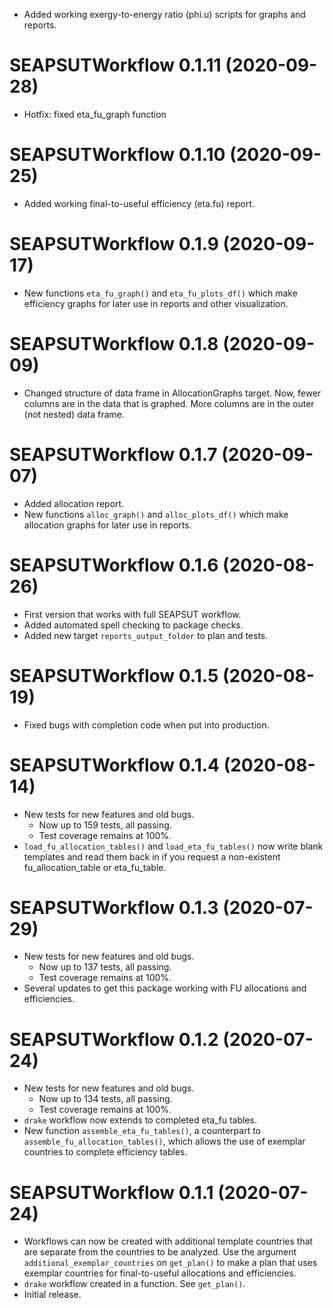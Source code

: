 * Added working exergy-to-energy ratio (phi.u) scripts for graphs and reports.

# SEAPSUTWorkflow 0.1.11 (2020-09-28)

* Hotfix: fixed eta_fu_graph function

# SEAPSUTWorkflow 0.1.10 (2020-09-25)

* Added working final-to-useful efficiency (eta.fu) report.

# SEAPSUTWorkflow 0.1.9 (2020-09-17)

* New functions `eta_fu_graph()` and `eta_fu_plots_df()`
  which make efficiency graphs for later use in reports and other
  visualization.


# SEAPSUTWorkflow 0.1.8 (2020-09-09)

* Changed structure of data frame in AllocationGraphs target. 
  Now, fewer columns are in the data that is graphed. 
  More columns are in the outer (not nested) data frame.


# SEAPSUTWorkflow 0.1.7 (2020-09-07)

* Added allocation report.
* New functions `alloc_graph()` and `alloc_plots_df()`
  which make allocation graphs for later use in reports.


# SEAPSUTWorkflow 0.1.6 (2020-08-26)

* First version that works with full SEAPSUT workflow.
* Added automated spell checking to package checks.
* Added new target `reports_output_folder` to plan and tests.


# SEAPSUTWorkflow 0.1.5 (2020-08-19)

* Fixed bugs with completion code when put into production.


# SEAPSUTWorkflow 0.1.4 (2020-08-14)

* New tests for new features and old bugs.
    * Now up to 159 tests, all passing.
    * Test coverage remains at 100%.
* `load_fu_allocation_tables()` and `load_eta_fu_tables()`
  now write blank templates and read them back in 
  if you request a non-existent fu_allocation_table or eta_fu_table.


# SEAPSUTWorkflow 0.1.3 (2020-07-29)

* New tests for new features and old bugs.
    * Now up to 137 tests, all passing.
    * Test coverage remains at 100%.
* Several updates to get this package working with FU allocations and efficiencies.


# SEAPSUTWorkflow 0.1.2 (2020-07-24)

* New tests for new features and old bugs.
    * Now up to 134 tests, all passing.
    * Test coverage remains at 100%.
* `drake` workflow now extends to completed eta_fu tables.
* New function `assemble_eta_fu_tables()`, 
  a counterpart to `assemble_fu_allocation_tables()`, 
  which allows the use of exemplar countries to complete efficiency tables.


# SEAPSUTWorkflow 0.1.1 (2020-07-24)

* Workflows can now be created with additional template countries that 
  are separate from the countries to be analyzed.
  Use the argument `additional_exemplar_countries` on `get_plan()` to make a plan that
  uses exemplar countries for final-to-useful allocations and efficiencies.
* `drake` workflow created in a function. 
  See `get_plan()`.
* Initial release.
